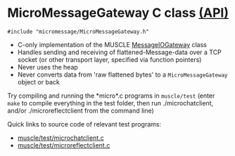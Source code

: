 # MicroMessageGateway C class [(API)](https://public.msli.com/lcs/muscle/html/group__micromessagegateway.html)

```#include "micromessage/MicroMessageGateway.h"```

* C-only implementation of the MUSCLE [MessageIOGateway](https://public.msli.com/lcs/muscle/html/classmuscle_1_1MessageIOGateway.html) class
* Handles sending and receiving of flattened-Message-data over a TCP socket (or other transport layer, specified via function pointers)
* Never uses the heap
* Never converts data from 'raw flattened bytes' to a `MicroMessageGateway` object or back

Try compiling and running the \*micro\*.c programs in `muscle/test` (enter `make` to compile everything in the test folder, then run ./microchatclient, and/or ./microreflectclient from the command line)

Quick links to source code of relevant test programs:

* [muscle/test/microchatclient.c](https://public.msli.com/lcs/muscle/muscle/test/microchatclient.c)
* [muscle/test/microreflectclient.c](https://public.msli.com/lcs/muscle/muscle/test/microreflectclient.c)
